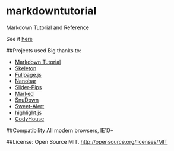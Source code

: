 # markdowntutorial
Markdown Tutorial and Reference

See it [here](http://eh3rrera.github.io/markdowntutorial/)

##Projects used
Big thanks to:
- [Markdown Tutorial](http://markdowntutorial.com/)
- [Skeleton](http://getskeleton.com/)
- [Fullpage.js](http://alvarotrigo.com/fullPage/)
- [Nanobar](http://nanobar.micronube.com/)
- [Slider-Pips](https://github.com/simeydotme/jQuery-ui-Slider-Pips/)
- [Marked](https://github.com/chjj/marked)
- [SnuDown](https://github.com/gamefreak/snuownd)
- [Sweet-Alert](https://github.com/t4t5/sweetalert)
- [highlight.js](https://github.com/isagalaev/highlight.js)
- [CodyHouse](http://codyhouse.co)

##Compatibility
All modern browsers, IE10+

##License:
Open Source MIT.
http://opensource.org/licenses/MIT

